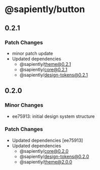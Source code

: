 # @sapiently/button

## 0.2.1

### Patch Changes

- minor patch update
- Updated dependencies
  - @sapiently/theme@0.2.1
  - @sapiently/core@0.2.1
  - @sapiently/design-tokens@0.2.1

## 0.2.0

### Minor Changes

- ee75913: initial design system structure

### Patch Changes

- Updated dependencies [ee75913]
- Updated dependencies
  - @sapiently/core@0.2.0
  - @sapiently/design-tokens@0.2.0
  - @sapiently/theme@2.0.0
